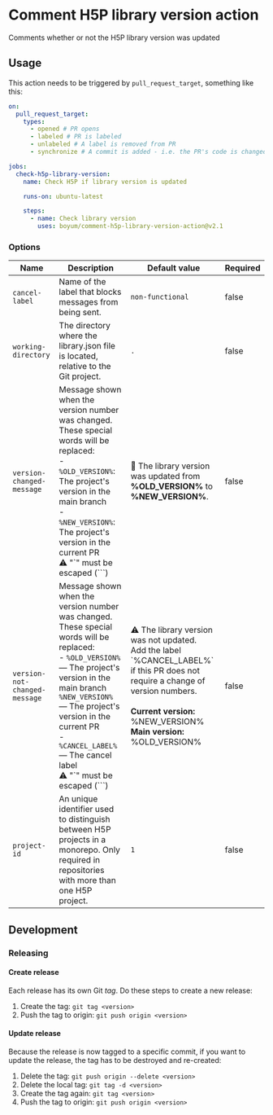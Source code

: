 # Comment H5P library version action

Comments whether or not the H5P library version was updated

## Usage

This action needs to be triggered by `pull_request_target`, something like this:

```yml
on:
  pull_request_target:
    types:
      - opened # PR opens
      - labeled # PR is labeled
      - unlabeled # A label is removed from PR
      - synchronize # A commit is added - i.e. the PR's code is changed

jobs:
  check-h5p-library-version:
    name: Check H5P if library version is updated

    runs-on: ubuntu-latest

    steps:
      - name: Check library version
        uses: boyum/comment-h5p-library-version-action@v2.1
```

### Options

| Name                          | Description                                                                                                                                                                                                                                                                                              | Default value                                                                                                                                                                                                            | Required |
| ----------------------------- | -------------------------------------------------------------------------------------------------------------------------------------------------------------------------------------------------------------------------------------------------------------------------------------------------------- | ------------------------------------------------------------------------------------------------------------------------------------------------------------------------------------------------------------------------ | -------- |
| `cancel-label`                | Name of the label that blocks messages from being sent.                                                                                                                                                                                                                                                  | `non-functional`                                                                                                                                                                                                         | false    |
| `working-directory`           | The directory where the library.json file is located, relative to the Git project.                                                                                                                                                                                                                       | `.`                                                                                                                                                                                                                      | false    |
| `version-changed-message`     | Message shown when the version number was changed. These special words will be replaced:<br>- `%OLD_VERSION%`: The project's version in the main branch<br>- `%NEW_VERSION%`: The project's version in the current PR<br>:warning: "\`" must be escaped (`\``)                                           | :tada: The library version was updated from **%OLD_VERSION%** to **%NEW_VERSION%**.                                                                                                                                      | false    |
| `version-not-changed-message` | Message shown when the version number was changed. These special words will be replaced:<br>- `%OLD_VERSION%` — The project's version in the main branch<br> `%NEW_VERSION%` — The project's version in the current PR<br>- `%CANCEL_LABEL%` — The cancel label<br>:warning: "\`" must be escaped (`\``) | :warning: The library version was not updated.<br>Add the label \`%CANCEL_LABEL%\` if this PR does not require a change of version numbers.<br><br>**Current version:** %NEW_VERSION%<br>**Main version:** %OLD_VERSION% | false    |
| `project-id`                  | An unique identifier used to distinguish between H5P projects in a monorepo. Only required in repositories with more than one H5P project.                                                                                                                                                               | `1`                                                                                                                                                                                                                      | false    |

## Development

### Releasing

#### Create release

Each release has its own Git _tag_. Do these steps to create a new release:

1. Create the tag: `git tag <version>`
1. Push the tag to origin: `git push origin <version>`

#### Update release

Because the release is now tagged to a specific commit, if you want to update the release, the tag has to be destroyed and re-created:

1. Delete the tag: `git push origin --delete <version>`
1. Delete the local tag: `git tag -d <version>`
1. Create the tag again: `git tag <version>`
1. Push the tag to origin: `git push origin <version>`
